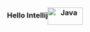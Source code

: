 <div>
  <h3 align="center">Hello Intellij<img  align="center" alt="Java" height="40" width="80" <img src="https://cdn.jsdelivr.net/gh/devicons/devicon@latest/icons/intellij/intellij-original.svg" /> </h3>
</div>
